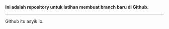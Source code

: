 
**Ini adalah repository untuk latihan membuat branch baru di Github.**
______________________________________________________________________
Github itu asyik lo.<br>
